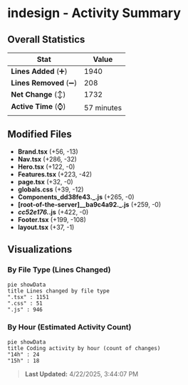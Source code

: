 # indesign - Activity Summary 

## Overall Statistics

| Stat                   | Value                                                             |
| ---------------------- | ----------------------------------------------------------------- |
| **Lines Added** (➕)   | 1940                                          |
| **Lines Removed** (➖) | 208                                        |
| **Net Change** (↕)    | 1732                |
| **Active Time** (⌚)   | 57 minutes |


## Modified Files
- **Brand.tsx** (+56, -13)
- **Nav.tsx** (+286, -32)
- **Hero.tsx** (+122, -0)
- **Features.tsx** (+223, -42)
- **page.tsx** (+32, -0)
- **globals.css** (+39, -12)
- **Components_dd38fe43._.js** (+265, -0)
- **[root-of-the-server]__ba9c4a92._.js** (+259, -0)
- **_cc52e176._.js** (+422, -0)
- **Footer.tsx** (+199, -108)
- **layout.tsx** (+37, -1)

## Visualizations

### By File Type (Lines Changed)

```mermaid
pie showData
title Lines changed by file type
".tsx" : 1151
".css" : 51
".js" : 946
```

### By Hour (Estimated Activity Count)

```mermaid
pie showData
title Coding activity by hour (count of changes)
"14h" : 24
"15h" : 18
```


> **Last Updated:** 4/22/2025, 3:44:07 PM